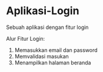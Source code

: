 # Aplikasi-Login
Sebuah aplikasi dengan fitur login 

Alur Fitur Login:
1. Memasukkan email dan password
2. Memvalidasi masukan
3. Menampilkan halaman beranda
